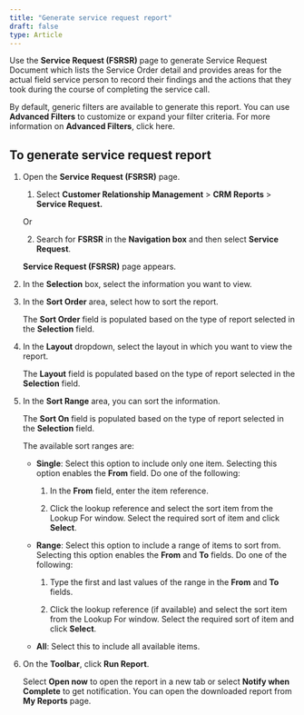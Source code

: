 ```yaml
---
title: "Generate service request report"
draft: false
type: Article
---
```


Use the **Service Request (FSRSR)** page to generate Service Request Document which lists the Service Order detail and provides areas for the actual field service person to record their findings and the actions that they took during the course of completing the service call.

By default, generic filters are available to generate this report. You can use **Advanced Filters** to customize or expand your filter criteria. For more information on **Advanced Filters**, click here.

## To generate service request report

1. Open the **Service Request (FSRSR)** page.

    1. Select **Customer Relationship Management** > **CRM Reports** > **Service Request.**

    Or

    2. Search for **FSRSR** in the **Navigation box** and then select **Service Request**.

    **Service Request (FSRSR)** page appears.

2. In the **Selection** box, select the information you want to view.

3. In the **Sort Order** area, select how to sort the report.

    The **Sort Order** field is populated based on the type of report selected in the **Selection** field.

4. In the **Layout** dropdown, select the layout in which you want to view the report.

    The **Layout** field is populated based on the type of report selected in the **Selection** field.

5. In the **Sort Range** area, you can sort the information.

    The **Sort On** field is populated based on the type of report selected in the **Selection** field.

    The available sort ranges are:

    - **Single**: Select this option to include only one item. Selecting this option enables the **From** field. Do one of the following:

        1. In the **From** field, enter the item reference.

        2. Click the lookup reference and select the sort item from the Lookup For window. Select the required sort of item and click **Select**.

    - **Range**: Select this option to include a range of items to sort from. Selecting this option enables the **From** and **To** fields. Do one of the following:

        1. Type the first and last values of the range in the **From** and **To** fields.

        2. Click the lookup reference (if available) and select the sort item from the Lookup For window. Select the required sort of item and click **Select**.

    - **All**: Select this to include all available items.

6.  On the **Toolbar**, click **Run Report**.

    Select **Open now** to open the report in a new tab or select **Notify when Complete** to get notification. You can open the downloaded report from **My Reports** page.

​
